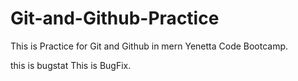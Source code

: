 # Git-and-Github-Practice

This is Practice for Git and Github in mern Yenetta Code Bootcamp.

this is bugstat
This is BugFix.
